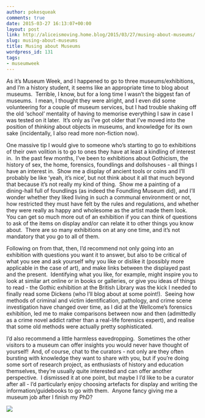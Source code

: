 ```yaml
---
author: pokesqueak
comments: true
date: 2015-03-27 16:13:07+00:00
layout: post
link: http://aliceismoving.home.blog/2015/03/27/musing-about-museums/
slug: musing-about-museums
title: Musing about Museums
wordpress_id: 131
tags:
- museumweek
---
```


As it’s Museum Week, and I happened to go to three museums/exhibitions, and I’m a history student, it seems like an appropriate time to blog about museums.  Terrible, I know, but for a long time I wasn’t the biggest fan of museums.  I mean, I thought they were alright, and I even did some volunteering for a couple of museum services, but I had trouble shaking off the old ‘school’ mentality of having to memorise everything I saw in case I was tested on it later.  It’s only as I’ve got older that I’ve moved into the position of _thinking_ about objects in museums, and knowledge for its own sake (incidentally, I also read more non-fiction now).

One massive tip I would give to someone who’s starting to go to exhibitions of their own volition is to go to ones they have at least a kindling of interest in.  In the past few months, I’ve been to exhibitions about Gothicism, the history of sex, the home, forensics, foundlings and dollshouses - all things I have an interest in.  Show me a display of ancient tools or coins and I’ll probably be like ‘yeah, it’s nice’, but not think about it all that much beyond that because it’s not really my kind of thing.  Show me a painting of a dining-hall full of foundlings (as indeed the Foundling Museum did), and I’ll wonder whether they liked living in such a communal environment or not, how restricted they must have felt by the rules and regulations, and whether they were really as happy and wholesome as the artist made them look.  You can get so much more out of an exhibition if you can think of questions to ask of the items on display and/or can relate it to other things you know about.  There are so many exhibitions on at any one time, and it’s not mandatory that you go to all of them.  


Following on from that, then, I’d recommend not only going into an exhibition with questions you want it to answer, but also to be critical of what you see and ask yourself why you like or dislike it (possibly more applicable in the case of art), and make links between the displayed past and the present.  Identifying what you like, for example, might inspire you to look at similar art online or in books or galleries, or give you ideas of things to read - the Gothic exhibition at the British Library was the kick I needed to finally read some Dickens (who I’ll blog about at some point!).  Seeing how methods of criminal and victim identification, pathology, and crime scene investigation have changed over time, as I did at the Wellcome’s forensics exhibition, led me to make comparisons between now and then (admittedly as a crime novel addict rather than a real-life forensics expert), and realise that some old methods were actually pretty sophisticated.

I’d also recommend a little harmless eavedropping.  Sometimes the other visitors to a museum can offer insights you would never have thought of yourself!  And, of course, chat to the curators - not only are they often bursting with knowledge they want to share with you, but if you’re doing some sort of research project, as enthusiasts of history and education themselves, they’re usually quite interested and can offer another perspective.  I dismissed it at one point, but maybe I I’d like to be a curator after all - I’d particularly enjoy choosing artefacts for display and writing the information/guidebooks to go with them.  Anyone fancy giving me a museum job after I finish my PhD?

![](https://66.media.tumblr.com/73002e1882f070132f1d757721a5e5ad/tumblr_inline_nlvowkpCZx1s70b7a.gif)
